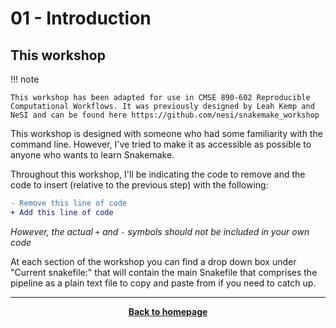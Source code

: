# 01 - Introduction

## This workshop


!!! note

    This workshop has been adapted for use in CMSE 890-602 Reproducible Computational Workflows. It was previously designed by Leah Kemp and NeSI and can be found here https://github.com/nesi/snakemake_workshop


This workshop is designed with someone who had some familiarity with the command line. However, I've tried to make it as accessible as possible to anyone who wants to learn Snakemake.

Throughout this workshop, I'll be indicating the code to remove and the code to insert (relative to the previous step) with the following:

```diff
- Remove this line of code
+ Add this line of code
```

*However, the actual `+` and `-` symbols should not be included in your own code*

At each section of the workshop you can find a drop down box under "Current snakefile:" that will contain the main Snakefile that comprises the pipeline as a plain text file to copy and paste from if you need to catch up.

- - - 



<p align="center"><b><a class="btn" href="https://msu-cmse-courses.github.io/CMSE_890-602_snakemake/" style="background: var(--bs-dark);font-weight:bold">Back to homepage</a></b></p>
